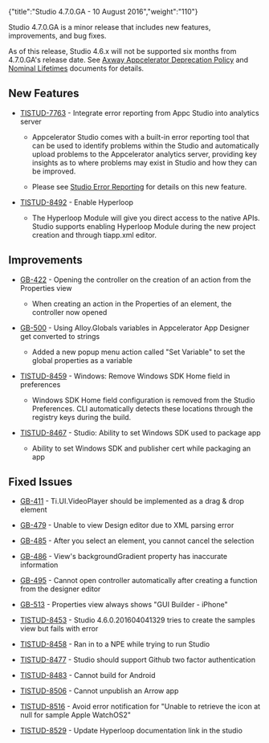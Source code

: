 {"title":"Studio 4.7.0.GA - 10 August 2016","weight":"110"}

Studio 4.7.0.GA is a minor release that includes new features, improvements, and bug fixes.

As of this release, Studio 4.6.x will not be supported six months from 4.7.0.GA's release date. See [Axway Appcelerator Deprecation Policy](/docs/appc/AMPLIFY_Appcelerator_Services_Overview/Axway_Appcelerator_Deprecation_Policy/) and [Nominal Lifetimes](/docs/appc/AMPLIFY_Appcelerator_Services_Overview/Axway_Appcelerator_Product_Lifecycle/#nominal-lifetimes) documents for details.

## New Features

* [TISTUD-7763](https://jira.appcelerator.org/browse/TISTUD-7763) - Integrate error reporting from Appc Studio into analytics server

    * Appcelerator Studio comes with a built-in error reporting tool that can be used to identify problems within the Studio and automatically upload problems to the Appcelerator analytics server, providing key insights as to where problems may exist in Studio and how they can be improved.

    * Please see [Studio Error Reporting](/docs/appc/Axway_Appcelerator_Studio/Axway_Appcelerator_Studio_How-tos/Studio_Error_Reporting/) for details on this new feature.

* [TISTUD-8492](https://jira.appcelerator.org/browse/TISTUD-8492) - Enable Hyperloop

    * The Hyperloop Module will give you direct access to the native APIs. Studio supports enabling Hyperloop Module during the new project creation and through tiapp.xml editor.

## Improvements

* [GB-422](https://jira.appcelerator.org/browse/GB-422) - Opening the controller on the creation of an action from the Properties view

    * When creating an action in the Properties of an element, the controller now opened

* [GB-500](https://jira.appcelerator.org/browse/GB-500) - Using Alloy.Globals variables in Appcelerator App Designer get converted to strings

    * Added a new popup menu action called "Set Variable" to set the global properties as a variable

* [TISTUD-8459](https://jira.appcelerator.org/browse/TISTUD-8459) - Windows: Remove Windows SDK Home field in preferences

    * Windows SDK Home field configuration is removed from the Studio Preferences. CLI automatically detects these locations through the registry keys during the build.

* [TISTUD-8467](https://jira.appcelerator.org/browse/TISTUD-8467) - Studio: Ability to set Windows SDK used to package app

    * Ability to set Windows SDK and publisher cert while packaging an app

## Fixed Issues

* [GB-411](https://jira.appcelerator.org/browse/GB-411) - Ti.UI.VideoPlayer should be implemented as a drag & drop element

* [GB-479](https://jira.appcelerator.org/browse/GB-479) - Unable to view Design editor due to XML parsing error

* [GB-485](https://jira.appcelerator.org/browse/GB-485) - After you select an element, you cannot cancel the selection

* [GB-486](https://jira.appcelerator.org/browse/GB-486) - View's backgroundGradient property has inaccurate information

* [GB-495](https://jira.appcelerator.org/browse/GB-495) - Cannot open controller automatically after creating a function from the designer editor

* [GB-513](https://jira.appcelerator.org/browse/GB-513) - Properties view always shows "GUI Builder - iPhone"

* [TISTUD-8453](https://jira.appcelerator.org/browse/TISTUD-8453) - Studio 4.6.0.201604041329 tries to create the samples view but fails with error

* [TISTUD-8458](https://jira.appcelerator.org/browse/TISTUD-8458) - Ran in to a NPE while trying to run Studio

* [TISTUD-8477](https://jira.appcelerator.org/browse/TISTUD-8477) - Studio should support Github two factor authentication

* [TISTUD-8483](https://jira.appcelerator.org/browse/TISTUD-8483) - Cannot build for Android

* [TISTUD-8506](https://jira.appcelerator.org/browse/TISTUD-8506) - Cannot unpublish an Arrow app

* [TISTUD-8516](https://jira.appcelerator.org/browse/TISTUD-8516) - Avoid error notification for "Unable to retrieve the icon at null for sample Apple WatchOS2"

* [TISTUD-8529](https://jira.appcelerator.org/browse/TISTUD-8529) - Update Hyperloop documentation link in the studio
